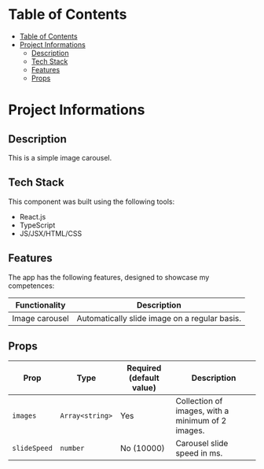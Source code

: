 # Table of Contents

- [Table of Contents](#table-of-contents)
- [Project Informations](#project-informations)
  - [Description](#description)
  - [Tech Stack](#tech-stack)
  - [Features](#features)
  - [Props](#props)

# Project Informations

## Description

This is a simple image carousel.

## Tech Stack

This component was built using the following tools:

- React.js
- TypeScript
- JS/JSX/HTML/CSS

## Features

The app has the following features, designed to showcase my competences:

| Functionality  | Description                                   |
| -------------- | --------------------------------------------- |
| Image carousel | Automatically slide image on a regular basis. |

## Props

| Prop         | Type            | Required (default value) | Description                                       |
| ------------ | --------------- | ------------------------ | ------------------------------------------------- |
| `images`     | `Array<string>` | Yes                      | Collection of images, with a minimum of 2 images. |
| `slideSpeed` | `number`        | No (10000)               | Carousel slide speed in ms.                       |
